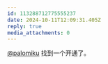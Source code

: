 ```yaml
---
id: 113288712775555237
date: 2024-10-11T12:09:31.405Z
reply: true
media_attachments: 0
---
```


[@palomiku](https://social.sotkg.com/@palomiku) 找到一个开通了。

